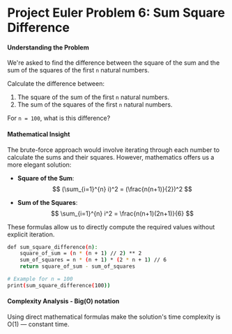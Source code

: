 # Project Euler Problem 6: Sum Square Difference

####  Understanding the Problem

We're asked to find the difference between the square of the sum and the sum of the squares of the first `n` natural numbers. 

Calculate the difference between:
1. The square of the sum of the first `n` natural numbers.
2. The sum of the squares of the first `n` natural numbers.

For `n = 100`, what is this difference?

#### Mathematical Insight

The brute-force approach would involve iterating through each number to calculate the sums and their squares. However, mathematics offers us a more elegant solution:

- **Square of the Sum**:
$$ (\sum_{i=1}^{n} i)^2 = (\frac{n(n+1)}{2})^2 $$

- **Sum of the Squares**:
  $$ \sum_{i=1}^{n} i^2 = \frac{n(n+1)(2n+1)}{6} $$

These formulas allow us to directly compute the required values without explicit iteration.
```bash
def sum_square_difference(n):
    square_of_sum = (n * (n + 1) // 2) ** 2
    sum_of_squares = n * (n + 1) * (2 * n + 1) // 6
    return square_of_sum - sum_of_squares

# Example for n = 100
print(sum_square_difference(100))
``` 
#### Complexity Analysis - Big(O) notation
Using direct mathematical formulas make  the solution's time complexity is O(1) — constant time. 